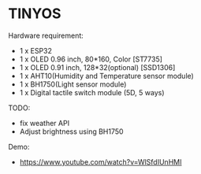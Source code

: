 # TINYOS
Hardware requirement:
- 1 x ESP32
- 1 x OLED 0.96 inch, 80*160, Color [ST7735]
- 1 x OLED 0.91 inch, 128*32(optional) [SSD1306]
- 1 x AHT10(Humidity and Temperature sensor module)
- 1 x BH1750(Light sensor module)
- 1 x Digital tactile switch module (5D, 5 ways)

TODO:
- fix weather API
- Adjust brightness using BH1750

Demo:
- https://www.youtube.com/watch?v=WlSfdIUnHMI
